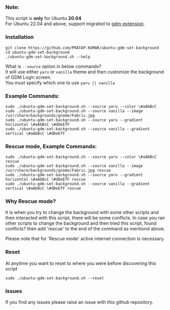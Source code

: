### Note:
This script is **only** for Ubuntu **20.04**  
For Ubuntu 22.04 and above, support migrated to [gdm-extension](https://github.com/PRATAP-KUMAR/gdm-extension).

### Installation
```
git clone https://github.com/PRATAP-KUMAR/ubuntu-gdm-set-background
cd ubuntu-gdm-set-background
./ubuntu-gdm-set-background.sh --help
```

What is `--source` option in below commands?  
It will use either `yaru` or `vanilla` theme and then customize the background of GDM Login screen.  
You must specify which one to use `yaru || vanilla`

### Example Commands:
```
sudo ./ubuntu-gdm-set-background.sh --source yaru --color \#aAbBcC
sudo ./ubuntu-gdm-set-background.sh --source vanilla --image /usr/share/backgrounds/gnome/Fabric.jpg
sudo ./ubuntu-gdm-set-background.sh --source yaru --gradient horizontal \#aAbBcC \#dDeEfF
sudo ./ubuntu-gdm-set-background.sh --source vanilla --gradient vertical \#aAbBcC \#dDeEfF
```

### Rescue mode, Example Commands:
```
sudo ./ubuntu-gdm-set-background.sh --source yaru --color \#aAbBcC rescue
sudo ./ubuntu-gdm-set-background.sh --source vanilla --image /usr/share/backgrounds/gnome/Fabric.jpg rescue
sudo ./ubuntu-gdm-set-background.sh --source yaru --gradient horizontal \#aAbBcC \#dDeEfF rescue
sudo ./ubuntu-gdm-set-background.sh --source vanilla --gradient vertical \#aAbBcC \#dDeEfF rescue
```

### Why Rescue mode?
It is when you try to change the background with some other scripts and then interacted with this script,
there will be some conflicts. In case you ran other scripts to change the background and then tried this script,
found conflicts? then add 'rescue' to the end of the command as mentiond above.

Please note that for 'Rescue mode' active internet connection is necessary.

### Reset
At anytime you want to reset to where you were before discovering this script
```
sudo ./ubuntu-gdm-set-background.sh --reset
```

### Issues
If you find any issues please raise an issue with this github repository.
